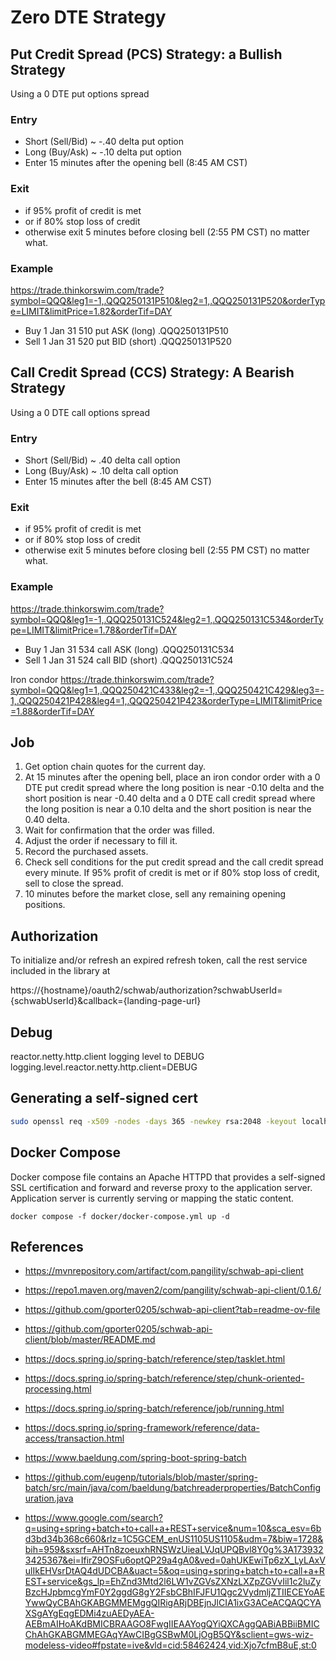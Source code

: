 # Zero DTE Strategy

## Put Credit Spread (PCS) Strategy: a Bullish Strategy

Using a 0 DTE put options spread

### Entry

* Short (Sell/Bid) ~ -.40 delta put option
* Long (Buy/Ask) ~ -.10 delta put option
* Enter 15 minutes after the opening bell (8:45 AM CST)

### Exit

* if 95% profit of credit is met
* or if 80% stop loss of credit
* otherwise exit 5 minutes before closing bell (2:55 PM CST) no matter what.

### Example

https://trade.thinkorswim.com/trade?symbol=QQQ&leg1=-1,.QQQ250131P510&leg2=1,.QQQ250131P520&orderType=LIMIT&limitPrice=1.82&orderTif=DAY

* Buy 1 Jan 31 510 put ASK (long) .QQQ250131P510
* Sell 1 Jan 31 520 put BID (short) .QQQ250131P520

## Call Credit Spread (CCS) Strategy: A Bearish Strategy

Using a 0 DTE call options spread

### Entry

* Short (Sell/Bid) ~ .40 delta call option
* Long (Buy/Ask) ~ .10 delta call option
* Enter 15 minutes after the bell (8:45 AM CST)

### Exit

* if 95% profit of credit is met
* or if 80% stop loss of credit
* otherwise exit 5 minutes before closing bell (2:55 PM CST) no matter what.

### Example

https://trade.thinkorswim.com/trade?symbol=QQQ&leg1=-1,.QQQ250131C524&leg2=1,.QQQ250131C534&orderType=LIMIT&limitPrice=1.78&orderTif=DAY

* Buy 1 Jan 31 534 call ASK (long) .QQQ250131C534
* Sell 1 Jan 31 524 call BID (short) .QQQ250131C524


Iron condor
https://trade.thinkorswim.com/trade?symbol=QQQ&leg1=1,.QQQ250421C433&leg2=-1,.QQQ250421C429&leg3=-1,.QQQ250421P428&leg4=1,.QQQ250421P423&orderType=LIMIT&limitPrice=1.88&orderTif=DAY

## Job

1. Get option chain quotes for the current day.
2. At 15 minutes after the opening bell, place an iron condor order 
   with a 0 DTE put credit spread where the long position is near -0.10 delta and the short position is near -0.40 delta 
   and a 0 DTE call credit spread where the long position is near a 0.10 delta and the short position is near the 0.40 delta.
3. Wait for confirmation that the order was filled.  
4. Adjust the order if necessary to fill it.
5. Record the purchased assets.
6. Check sell conditions for the put credit spread and the call credit spread every minute. 
   If 95% profit of credit is met or if 80% stop loss of credit, sell to close the spread.
7. 10 minutes before the market close, sell any remaining opening positions.

## Authorization

To initialize and/or refresh an expired refresh token, call the rest service included in the library at 

https://{hostname}/oauth2/schwab/authorization?schwabUserId={schwabUserId}&callback={landing-page-url}

## Debug

reactor.netty.http.client logging level to DEBUG
logging.level.reactor.netty.http.client=DEBUG

## Generating a self-signed cert

```sh
sudo openssl req -x509 -nodes -days 365 -newkey rsa:2048 -keyout localhost.key -out localhost.crt
```

## Docker Compose

Docker compose file contains an Apache HTTPD that provides a self-signed SSL certification and forward and reverse proxy
to the application server.  Application server is currently serving or mapping the static content.

```shell
docker compose -f docker/docker-compose.yml up -d
```

## References

* https://mvnrepository.com/artifact/com.pangility/schwab-api-client
* https://repo1.maven.org/maven2/com/pangility/schwab-api-client/0.1.6/
* https://github.com/gporter0205/schwab-api-client?tab=readme-ov-file
* https://github.com/gporter0205/schwab-api-client/blob/master/README.md

* https://docs.spring.io/spring-batch/reference/step/tasklet.html
* https://docs.spring.io/spring-batch/reference/step/chunk-oriented-processing.html
* https://docs.spring.io/spring-batch/reference/job/running.html
* https://docs.spring.io/spring-framework/reference/data-access/transaction.html
* https://www.baeldung.com/spring-boot-spring-batch
* https://github.com/eugenp/tutorials/blob/master/spring-batch/src/main/java/com/baeldung/batchreaderproperties/BatchConfiguration.java
* https://www.google.com/search?q=using+spring+batch+to+call+a+REST+service&num=10&sca_esv=6bd3bd34b368c660&rlz=1C5GCEM_enUS1105US1105&udm=7&biw=1728&bih=959&sxsrf=AHTn8zoeuxhRNSWzUieaLVJqUPQBvl8Y0g%3A1739323425367&ei=IfirZ9OSFu6optQP29a4gA0&ved=0ahUKEwiTp6zX_LyLAxVulIkEHVsrDtAQ4dUDCBA&uact=5&oq=using+spring+batch+to+call+a+REST+service&gs_lp=EhZnd3Mtd2l6LW1vZGVsZXNzLXZpZGVvIil1c2luZyBzcHJpbmcgYmF0Y2ggdG8gY2FsbCBhIFJFU1Qgc2VydmljZTIIECEYoAEYwwQyCBAhGKABGMMEMggQIRigARjDBEjnJlCIA1ixG3ACeACQAQCYAXSgAYgEqgEDMi4zuAEDyAEA-AEBmAIHoAKdBMICBRAAGO8FwgIIEAAYogQYiQXCAggQABiABBiiBMICChAhGKABGMMEGAqYAwCIBgGSBwM0LjOgB5QY&sclient=gws-wiz-modeless-video#fpstate=ive&vld=cid:58462424,vid:Xjo7cfmB8uE,st:0

